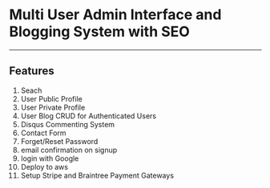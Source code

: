# Multi User Admin Interface and Blogging System with SEO

---

## Features

1. Seach
2. User Public Profile
3. User Private Profile
4. User Blog CRUD for Authenticated Users
5. Disqus Commenting System
6. Contact Form
7. Forget/Reset Password
8. email confirmation on signup
9. login with Google
10. Deploy to aws
11. Setup Stripe and Braintree Payment Gateways
